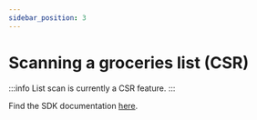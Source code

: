 ```yaml
---
sidebar_position: 3
---
```


# Scanning a groceries list (CSR)

:::info
List scan is currently a CSR feature.
:::

Find the SDK documentation [here](/mealz-documentation/docs/web_sdk/customization/list-scan).